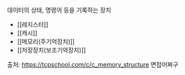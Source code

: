 데이터의 상태, 명령어 등을 기록하는 장치

- [[레지스터]]
- [[캐시]]
- [[메모리(주기억장치)]]
- [[저장장치(보조기억장치)]]



출처:
https://tcpschool.com/c/c_memory_structure
면접어쩌구
